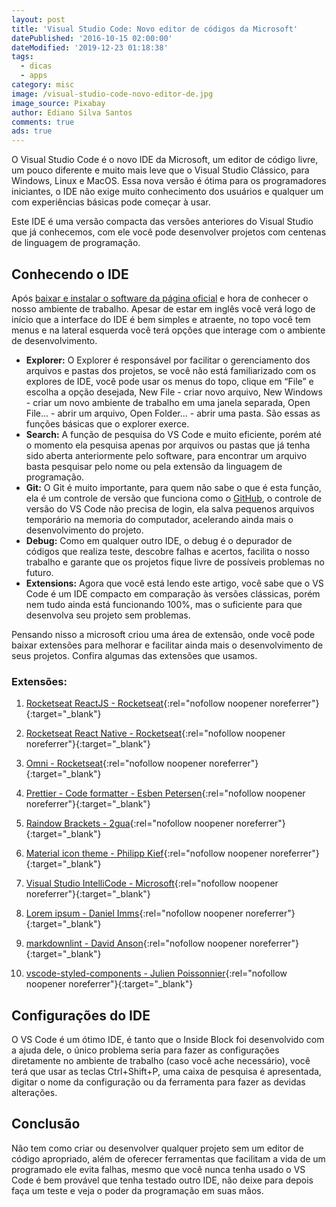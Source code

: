 ```yaml
---
layout: post
title: 'Visual Studio Code: Novo editor de códigos da Microsoft'
datePublished: '2016-10-15 02:00:00'
dateModified: '2019-12-23 01:18:38'
tags:
  - dicas
  - apps
category: misc
image: /visual-studio-code-novo-editor-de.jpg
image_source: Pixabay
author: Ediano Silva Santos
comments: true
ads: true
---
```

O Visual Studio Code é o novo IDE da Microsoft, um editor de código livre, um pouco diferente e muito mais leve que o Visual Studio Clássico, para Windows, Linux e MacOS. Essa nova versão é ótima para os programadores iniciantes, o IDE não exige muito conhecimento dos usuários e qualquer um com experiências básicas pode começar à usar.

Este IDE é uma versão compacta das versões anteriores do Visual Studio que já conhecemos, com ele você pode desenvolver projetos com centenas de linguagem de programação.

## Conhecendo o IDE

Após <a href="https://code.visualstudio.com/"  target="_blank" rel="nofollow noopener noreferrer">baixar e instalar o software da página oficial</a> e hora de conhecer o nosso ambiente de trabalho. Apesar de estar em inglês você verá logo de início que a interface do IDE é bem simples e atraente, no topo você tem menus e na lateral esquerda você terá opções que interage com o ambiente de desenvolvimento. 

* **Explorer:** O Explorer é responsável por facilitar o gerenciamento dos arquivos e pastas dos projetos, se você não está familiarizado com os explores de IDE, você pode usar os menus do topo, clique em “File” e escolha a opção desejada, New File - criar novo arquivo, New Windows - criar um novo ambiente de trabalho em uma janela separada, Open File... - abrir um arquivo, Open Folder… - abrir uma pasta. São essas as funções básicas que o explorer exerce.
* **Search:** A função de pesquisa do VS Code e muito eficiente, porém até o momento ela pesquisa apenas por arquivos ou pastas que já tenha sido aberta anteriormente pelo software, para encontrar um arquivo basta pesquisar pelo nome ou pela extensão da linguagem de programação.
* **Git:** O Git é muito importante, para quem não sabe o que é esta função, ela é um controle de versão que funciona como o <a href="https://www.insideblock.com/blog/github-rede-social-dos-programadores.html" target="_blank" rel="noopener">GitHub</a>, o controle de versão do VS Code não precisa de login, ela salva pequenos arquivos temporário na memoria do computador, acelerando ainda mais o desenvolvimento do projeto.
* **Debug:** Como em qualquer outro IDE, o debug é o depurador de códigos que realiza teste, descobre falhas e acertos, facilita o nosso trabalho e garante que os projetos fique livre de possíveis problemas no futuro.
* **Extensions:** Agora que você está lendo este artigo, você sabe que o VS Code é um IDE compacto em comparação às versões clássicas, porém nem tudo ainda está funcionando 100%, mas o suficiente para que desenvolva seu projeto sem problemas.

Pensando nisso a microsoft criou uma área de extensão, onde você pode baixar extensões para melhorar e facilitar ainda mais o desenvolvimento de seus projetos. Confira algumas das extensões que usamos.

### Extensões:

1. [Rocketseat ReactJS - Rocketseat](https://marketplace.visualstudio.com/items?itemName=rocketseat.RocketseatReactJS){:rel="nofollow noopener noreferrer"}{:target="_blank"}

2. [Rocketseat React Native - Rocketseat](https://marketplace.visualstudio.com/items?itemName=rocketseat.RocketseatReactNative){:rel="nofollow noopener noreferrer"}{:target="_blank"}

3. [Omni - Rocketseat](https://marketplace.visualstudio.com/items?itemName=rocketseat.theme-omni){:rel="nofollow noopener noreferrer"}{:target="_blank"}

4. [Prettier - Code formatter - Esben Petersen](https://marketplace.visualstudio.com/items?itemName=esbenp.prettier-vscode){:rel="nofollow noopener noreferrer"}{:target="_blank"}

5. [Raindow Brackets - 2gua](https://marketplace.visualstudio.com/items?itemName=2gua.rainbow-brackets){:rel="nofollow noopener noreferrer"}{:target="_blank"}

6. [Material icon theme - Philipp Kief](https://marketplace.visualstudio.com/items?itemName=PKief.material-icon-theme){:rel="nofollow noopener noreferrer"}{:target="_blank"}

7. [Visual Studio IntelliCode - Microsoft](https://marketplace.visualstudio.com/items?itemName=VisualStudioExptTeam.vscodeintellicode){:rel="nofollow noopener noreferrer"}{:target="_blank"}

8. [Lorem ipsum - Daniel Imms](https://marketplace.visualstudio.com/items?itemName=Tyriar.lorem-ipsum){:rel="nofollow noopener noreferrer"}{:target="_blank"}

9. [markdownlint - David Anson](https://marketplace.visualstudio.com/items?itemName=DavidAnson.vscode-markdownlint){:rel="nofollow noopener noreferrer"}{:target="_blank"}

10. [vscode-styled-components - Julien Poissonnier](https://marketplace.visualstudio.com/items?itemName=jpoissonnier.vscode-styled-components){:rel="nofollow noopener noreferrer"}{:target="_blank"}

## Configurações do IDE

O VS Code é um ótimo IDE, é tanto que o Inside Block foi desenvolvido com a ajuda dele, o único problema seria para fazer as configurações diretamente no ambiente de trabalho (caso você ache necessário), você terá que usar as teclas Ctrl+Shift+P, uma caixa de pesquisa é apresentada, digitar o nome da configuração ou da ferramenta para fazer as devidas alterações.

## Conclusão

Não tem como criar ou desenvolver qualquer projeto sem um editor de código apropriado, além de oferecer ferramentas que facilitam a vida de um programado ele evita falhas, mesmo que você nunca tenha usado o VS Code é bem provável que tenha testado outro IDE, não deixe para depois faça um teste e veja o poder da programação em suas mãos.
